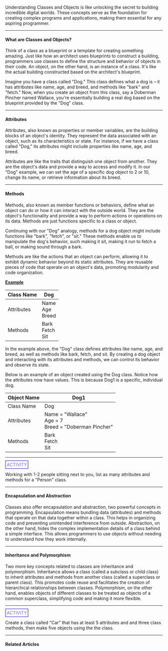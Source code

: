 Understanding Classes and Objects is like unlocking the secret to building incredible digital worlds. These concepts serve as the foundation for creating complex programs and applications, making them essential for any aspiring programmer.

<hr>

#### What are Classes and Objects?

Think of a class as a blueprint or a template for creating something amazing. Just like how an architect uses blueprints to construct a building, programmers use classes to define the structure and behavior of objects in their code. An object, on the other hand, is an instance of a class. It's like the actual building constructed based on the architect's blueprint.

Imagine you have a class called "Dog." This class defines what a dog is – it has attributes like name, age, and breed, and methods like "bark" and "fetch." Now, when you create an object from this class, say a Doberman Pincher named Wallace, you're essentially building a real dog based on the blueprint provided by the "Dog" class.

<hr>

#### Attributes

Attributes, also known as properties or member variables, are the building blocks of an object's identity. They represent the data associated with an object, such as its characteristics or state. For instance, if we have a class called "Dog," its attributes might include properties like name, age, and breed.

Attributes are like the traits that distinguish one object from another. They are the object's data and provide a way to access and modify it. In our "Dog" example, we can set the age of a specific dog object to 2 or 10, change its name, or retrieve information about its breed.

<hr>

#### Methods

Methods, also known as member functions or behaviors, define what an object can do or how it can interact with the outside world. They are the object's functionality and provide a way to perform actions or operations on its data. Methods are just functions specific to a class or object.

Continuing with our "Dog" analogy, methods for a dog object might include functions like "bark", "fetch", or "sit." These methods enable us to manipulate the dog's behavior, such making it sit, making it run to fetch a ball, or making sound through a bark.

Methods are like the actions that an object can perform, allowing it to exhibit dynamic behavior beyond its static attributes. They are reusable pieces of code that operate on an object's data, promoting modularity and code organization.

**<ins>Example</ins>**

| Class Name | Dog                  |
| ---------- | -------------------- |
| Attributes | Name<br>Age<br>Breed |
| Methods    | Bark<br>Fetch<br>Sit |

In the example above, the "Dog" class defines attributes like name, age, and breed, as well as methods like bark, fetch, and sit. By creating a dog object and interacting with its attributes and methods, we can control its behavior and observe its state.

Below is an example of an object created using the Dog class. Notice how the attributes now have values. This is because Dog1 is a specific, individual dog.

| Object Name | Dog1                                                      |
| ----------- | --------------------------------------------------------- |
| Class Name  | Dog                                                       |
| Attributes  | Name = "Wallace"<br>Age = 7<br>Breed = "Doberman Pincher" |
| Methods     | Bark<br>Fetch<br>Sit                                      |

<hr>

<span style="color: #7b6cd9; border: 2px solid #7b6cd9; padding: 3px">ACTIVITY</span>

Working with 1-2 people sitting next to you, list as many attributes and methods for a "Person" class.


<hr>

#### Encapsulation and Abstraction

Classes also offer encapsulation and abstraction, two powerful concepts in programming. Encapsulation means bundling data (attributes) and methods that operate on that data together within a class. This helps in organizing code and preventing unintended interference from outside. Abstraction, on the other hand, hides the complex implementation details of a class behind a simple interface. This allows programmers to use objects without needing to understand how they work internally.

<hr>

#### Inheritance and Polymorphism

Two more key concepts related to classes are inheritance and polymorphism. Inheritance allows a class (called a subclass or child class) to inherit attributes and methods from another class (called a superclass or parent class). This promotes code reuse and facilitates the creation of hierarchical relationships between classes. Polymorphism, on the other hand, enables objects of different classes to be treated as objects of a common superclass, simplifying code and making it more flexible.

<hr>

<span style="color: #7b6cd9; border: 2px solid #7b6cd9; padding: 3px">ACTIVITY</span>

Create a class called "Car" that has at least 5 attributes and and three class methods, then make five objects using the the class.


<hr>

#### Related Articles
